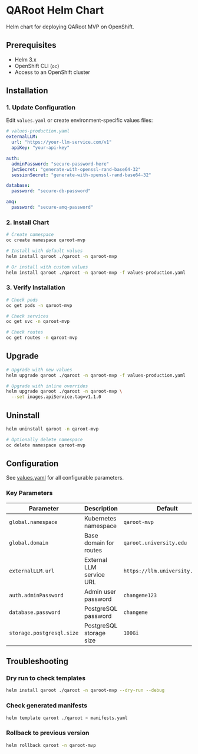 # QARoot Helm Chart

Helm chart for deploying QARoot MVP on OpenShift.

## Prerequisites

- Helm 3.x
- OpenShift CLI (`oc`)
- Access to an OpenShift cluster

## Installation

### 1. Update Configuration

Edit `values.yaml` or create environment-specific values files:

```yaml
# values-production.yaml
externalLLM:
  url: "https://your-llm-service.com/v1"
  apiKey: "your-api-key"

auth:
  adminPassword: "secure-password-here"
  jwtSecret: "generate-with-openssl-rand-base64-32"
  sessionSecret: "generate-with-openssl-rand-base64-32"

database:
  password: "secure-db-password"

amq:
  password: "secure-amq-password"
```

### 2. Install Chart

```bash
# Create namespace
oc create namespace qaroot-mvp

# Install with default values
helm install qaroot ./qaroot -n qaroot-mvp

# Or install with custom values
helm install qaroot ./qaroot -n qaroot-mvp -f values-production.yaml
```

### 3. Verify Installation

```bash
# Check pods
oc get pods -n qaroot-mvp

# Check services
oc get svc -n qaroot-mvp

# Check routes
oc get routes -n qaroot-mvp
```

## Upgrade

```bash
# Upgrade with new values
helm upgrade qaroot ./qaroot -n qaroot-mvp -f values-production.yaml

# Upgrade with inline overrides
helm upgrade qaroot ./qaroot -n qaroot-mvp \
  --set images.apiService.tag=v1.1.0
```

## Uninstall

```bash
helm uninstall qaroot -n qaroot-mvp

# Optionally delete namespace
oc delete namespace qaroot-mvp
```

## Configuration

See [values.yaml](values.yaml) for all configurable parameters.

### Key Parameters

| Parameter | Description | Default |
|-----------|-------------|---------|
| `global.namespace` | Kubernetes namespace | `qaroot-mvp` |
| `global.domain` | Base domain for routes | `qaroot.university.edu` |
| `externalLLM.url` | External LLM service URL | `https://llm.university.edu/v1` |
| `auth.adminPassword` | Admin user password | `changeme123` |
| `database.password` | PostgreSQL password | `changeme` |
| `storage.postgresql.size` | PostgreSQL storage size | `100Gi` |

## Troubleshooting

### Dry run to check templates

```bash
helm install qaroot ./qaroot -n qaroot-mvp --dry-run --debug
```

### Check generated manifests

```bash
helm template qaroot ./qaroot > manifests.yaml
```

### Rollback to previous version

```bash
helm rollback qaroot -n qaroot-mvp
```
